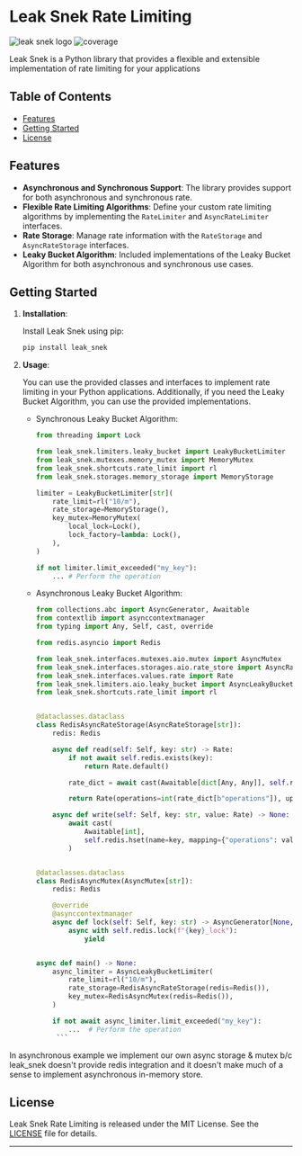 # Leak Snek Rate Limiting

![leak snek logo](https://badges.wintercitizen.me/logo.png)
![coverage](https://badges.wintercitizen.me/coverage.svg)

Leak Snek is a Python library that provides a flexible and extensible implementation of rate limiting for your applications

## Table of Contents

- [Features](#features)
- [Getting Started](#getting-started)
- [License](#license)

## Features

- **Asynchronous and Synchronous Support**: The library provides support for both asynchronous and synchronous rate.
- **Flexible Rate Limiting Algorithms**: Define your custom rate limiting algorithms by implementing the `RateLimiter` and `AsyncRateLimiter` interfaces.
- **Rate Storage**: Manage rate information with the `RateStorage` and `AsyncRateStorage` interfaces.
- **Leaky Bucket Algorithm**: Included implementations of the Leaky Bucket Algorithm for both asynchronous and synchronous use cases.

## Getting Started

1. **Installation**:

   Install Leak Snek using pip:

   ```bash
   pip install leak_snek
   ```

2. **Usage**:

   You can use the provided classes and interfaces to implement rate limiting in your Python applications. Additionally, if you need the Leaky Bucket Algorithm, you can use the provided implementations.

   - Synchronous Leaky Bucket Algorithm:

     ```python
     from threading import Lock

     from leak_snek.limiters.leaky_bucket import LeakyBucketLimiter
     from leak_snek.mutexes.memory_mutex import MemoryMutex
     from leak_snek.shortcuts.rate_limit import rl
     from leak_snek.storages.memory_storage import MemoryStorage

     limiter = LeakyBucketLimiter[str](
         rate_limit=rl("10/m"),
         rate_storage=MemoryStorage(),
         key_mutex=MemoryMutex(
             local_lock=Lock(),
             lock_factory=lambda: Lock(),
         ),
     )

     if not limiter.limit_exceeded("my_key"):
         ... # Perform the operation
     ```

   - Asynchronous Leaky Bucket Algorithm:

     ```python
     from collections.abc import AsyncGenerator, Awaitable
     from contextlib import asynccontextmanager
     from typing import Any, Self, cast, override

     from redis.asyncio import Redis

     from leak_snek.interfaces.mutexes.aio.mutex import AsyncMutex
     from leak_snek.interfaces.storages.aio.rate_store import AsyncRateStorage
     from leak_snek.interfaces.values.rate import Rate
     from leak_snek.limiters.aio.leaky_bucket import AsyncLeakyBucketLimiter
     from leak_snek.shortcuts.rate_limit import rl


     @dataclasses.dataclass
     class RedisAsyncRateStorage(AsyncRateStorage[str]):
         redis: Redis

         async def read(self: Self, key: str) -> Rate:
             if not await self.redis.exists(key):
                 return Rate.default()

             rate_dict = await cast(Awaitable[dict[Any, Any]], self.redis.hgetall(name=key))

             return Rate(operations=int(rate_dict[b"operations"]), updated_at=float(rate_dict[b"updated_at"]))

         async def write(self: Self, key: str, value: Rate) -> None:
             await cast(
                 Awaitable[int],
                 self.redis.hset(name=key, mapping={"operations": value.operations, "updated_at": value.updated_at}),
             )


     @dataclasses.dataclass
     class RedisAsyncMutex(AsyncMutex[str]):
         redis: Redis

         @override
         @asynccontextmanager
         async def lock(self: Self, key: str) -> AsyncGenerator[None, None]:
             async with self.redis.lock(f"{key}_lock"):
                 yield


     async def main() -> None:
         async_limiter = AsyncLeakyBucketLimiter(
             rate_limit=rl("10/m"),
             rate_storage=RedisAsyncRateStorage(redis=Redis()),
             key_mutex=RedisAsyncMutex(redis=Redis()),
         )

         if not await async_limiter.limit_exceeded("my_key"):
             ...  # Perform the operation
          ```

In asynchronous example we implement our own async storage & mutex b/c leak_snek doesn't provide redis integration and it doesn't make much of a sense to implement asynchronous in-memory store.

## License

Leak Snek Rate Limiting is released under the MIT License. See the [LICENSE](LICENSE) file for details.

---
